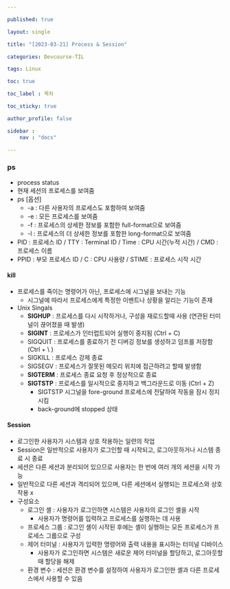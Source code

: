 ```yaml
---

published: true

layout: single

title: "[2023-03-21] Process & Session"

categories: Devcourse-TIL

tags: Linux

toc: true

toc_label : 목차

toc_sticky: true

author_profile: false

sidebar :
    nav : "docs"

---
```


### ps 

- process status
- 현재 세션의 프로세스를 보여줌
- ps [옵션]
  - -a : 다른 사용자의 프로세스도 포함하여 보여줌
  - -e : 모든 프로세스를 보여줌
  - -f : 프로세스의 상세한 정보를 포함한 full-format으로 보여줌
  - -l : 프로세스의 더 상세한 정보를 포함한 long-format으로 보여줌
- PID : 프로세스 ID / TTY : Terminal ID / Time : CPU 시간(누적 시간) / CMD : 프로세스 이름
- PPID : 부모 프로세스 ID / C : CPU 사용량 / STIME  : 프로세스 시작 시간 



#### kill 

- 프로세스를 죽이는 명령어가 아닌, 프로세스에 시그널을 보내는 기능
  - 시그널에 따라서 프로세스에게 특정한 이벤트나 상황을 알리는 기능이 존재
- Unix Singals
  - **SIGHUP** : 프로세스를 다시 시작하거나, 구성을 재로드할때 사용 (연관된 터미널이 끊어졌을 때 발생)
  - **SIGINT** : 프로세스가 인터럽트되어 실행이 중지됨 (Ctrl + C)
  - SIGQUIT : 프로세스를 종료하기 전 디버깅 정보를 생성하고 덤프를 저장함 (Ctrl + \ \)
  - SIGKILL :  프로세스 강제 종료
  - SIGSEGV : 프로세스가 잘못된 메모리 위치에 접근하려고 할때 발생함
  - **SIGTERM** : 프로세스 종료 요청 후 정상적으로 종료
  - **SIGTSTP** :  프로세스를 일시적으로 중지하고 백그라운드로 이동 (Ctrl + Z)
    - SIGTSTP 시그널을 fore-ground 프로세스에 전달하여 작동을 잠시 정지시킴
    - back-ground에 stopped 상태



#### Session 

- 로그인한 사용자가 시스템과 상호 작용하는 일련의 작업
- Session은 일반적으로 사용자가 로그인할 때 시작되고, 로그아웃하거나 시스템 종료 시 종료
- 세션은 다른 세션과 분리되어 있으므로 사용자는 한 번에 여러 개의 세션을 시작 가능
- 일반적으로 다른 세션과 격리되어 있으며, 다른 세션에서 실행되는 프로세스와 상호 작용 x
- 구성요소
  - 로그인 셸 : 사용자가 로그인하면 시스템은 사용자의 로그인 셸을 시작
    -  사용자가 명령어를 입력하고 프로세스를 실행하는 데 사용
  - 프로세스 그룹 : 로그인 셸이 시작된 후에는 셸이 실행하는 모든 프로세스가 프로세스 그룹으로 구성
  - 제어 터미널 : 사용자가 입력한 명령어와 출력 내용을 표시하는 터미널 디바이스
    - 사용자가 로그인하면 시스템은 새로운 제어 터미널을 할당하고, 로그아웃할 때 할당을 해제
  - 환경 변수 : 세션은 환경 변수를 설정하여 사용자가 로그인한 셸과 다른 프로세스에서 사용할 수 있음

